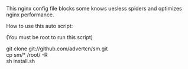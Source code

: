 This nginx config file blocks some knows uesless spiders and optimizes nginx performance.

How to use this auto script:

(You must be root to run this script)


git clone git://github.com/advertcn/sm.git <br>
cp sm/* /root/ -R<br>
sh install.sh<br>


